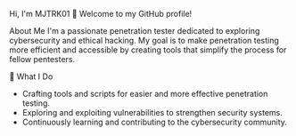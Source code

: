Hi, I'm MJTRK01 👋
Welcome to my GitHub profile!

About Me
I'm a passionate penetration tester dedicated to exploring cybersecurity and ethical hacking. My goal is to make penetration testing more efficient and accessible by creating tools that simplify the process for fellow pentesters.

🔧 What I Do
- Crafting tools and scripts for easier and more effective penetration testing.
- Exploring and exploiting vulnerabilities to strengthen security systems.
- Continuously learning and contributing to the cybersecurity community.
